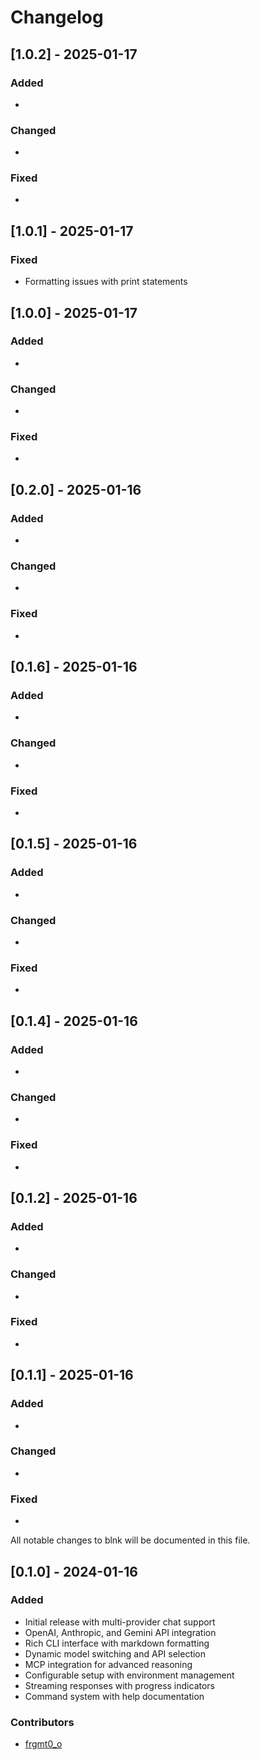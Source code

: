 # Changelog


## [1.0.2] - 2025-01-17

### Added
- <add new features>

### Changed
- <add changes>

### Fixed
- <add bug fixes>


## [1.0.1] - 2025-01-17

### Fixed
- Formatting issues with print statements


## [1.0.0] - 2025-01-17

### Added
- <add new features>

### Changed
- <add changes>

### Fixed
- <add bug fixes>


## [0.2.0] - 2025-01-16

### Added
- <add new features>

### Changed
- <add changes>

### Fixed
- <add bug fixes>


## [0.1.6] - 2025-01-16

### Added
- <add new features>

### Changed
- <add changes>

### Fixed
- <add bug fixes>


## [0.1.5] - 2025-01-16

### Added
- <add new features>

### Changed
- <add changes>

### Fixed
- <add bug fixes>


## [0.1.4] - 2025-01-16

### Added
- <add new features>

### Changed
- <add changes>

### Fixed
- <add bug fixes>


## [0.1.2] - 2025-01-16

### Added
- <add new features>

### Changed
- <add changes>

### Fixed
- <add bug fixes>


## [0.1.1] - 2025-01-16

### Added
- <add new features>

### Changed
- <add changes>

### Fixed
- <add bug fixes>

All notable changes to blnk will be documented in this file.

## [0.1.0] - 2024-01-16

### Added
- Initial release with multi-provider chat support
- OpenAI, Anthropic, and Gemini API integration
- Rich CLI interface with markdown formatting
- Dynamic model switching and API selection
- MCP integration for advanced reasoning
- Configurable setup with environment management
- Streaming responses with progress indicators
- Command system with help documentation

### Contributors

- [frgmt0_o](https://github.com/frgmt0_o)
